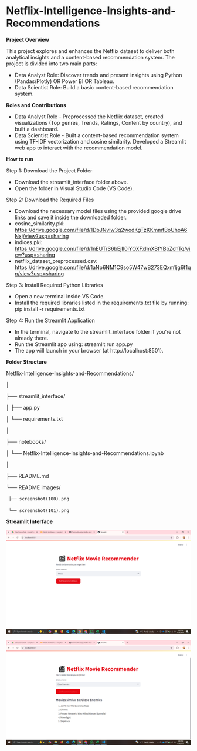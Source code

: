 # Netflix-Intelligence-Insights-and-Recommendations

**Project Overview**

This project explores and enhances the Netflix dataset to deliver both analytical insights and a content-based recommendation system.
The project is divided into two main parts:

- Data Analyst Role:  Discover trends and present insights using Python (Pandas/Plotly) OR Power BI OR Tableau.
- Data Scientist Role: Build a basic content-based recommendation system.

**Roles and Contributions**

- Data Analyst Role - Preprocessed the Netflix dataset, created visualizations (Top genres, Trends, Ratings, Content by country), and built a dashboard.
- Data Scientist Role - Built a content-based recommendation system using TF-IDF vectorization and cosine similarity. Developed a Streamlit web app to interact with the recommendation model.

**How to run**

Step 1: Download the Project Folder
- Download the streamlit_interface folder above.
- Open the folder in Visual Studio Code (VS Code).

Step 2: Download the Required Files
- Download the necessary model files using the provided google drive links and save it inside the downloaded folder.
- cosine_similarity.pkl: https://drive.google.com/file/d/1DbJNviw3q2wodKgTzKKmmfBoUhoA6Nxj/view?usp=sharing
- indices.pkl: https://drive.google.com/file/d/1nEUTrS6bEjII0lYOXFxlmXBtYBpZchTq/view?usp=sharing
- netflix_dataset_preprocessed.csv: https://drive.google.com/file/d/1aNp6NM1C9so5W47wB273EQxm1jg6f1qn/view?usp=sharing

Step 3: Install Required Python Libraries
- Open a new terminal inside VS Code.
- Install the required libraries listed in the requirements.txt file by running: pip install -r requirements.txt

Step 4: Run the Streamlit Application
- In the terminal, navigate to the streamlit_interface folder if you're not already there.
- Run the Streamlit app using: streamlit run app.py
- The app will launch in your browser (at http://localhost:8501).

**Folder Structure**

Netflix-Intelligence-Insights-and-Recommendations/

│

├── streamlit_interface/   

│    ├── app.py

│    └── requirements.txt

│

├── notebooks/

│    └── Netflix-Intelligence-Insights-and-Recommendations.ipynb  

│

├── README.md

└── README images/

     ├── screenshot(100).png
     
     └── screenshot(101).png

**Streamlit Interface**

![image_alt](https://github.com/TharinsaMudalige/Netflix-Intelligence-Insights-and-Recommendations/blob/084ee670c025f53c209333548e9e975db260fb40/README%20images/Screenshot%20(100).png)


![image_alt](https://github.com/TharinsaMudalige/Netflix-Intelligence-Insights-and-Recommendations/blob/084ee670c025f53c209333548e9e975db260fb40/README%20images/Screenshot%20(101).png)


